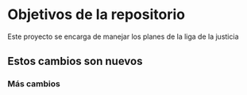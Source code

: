 # Objetivos de la repositorio

Este proyecto se encarga de manejar los planes de la liga de la justicia


## Estos cambios son nuevos

### Más cambios